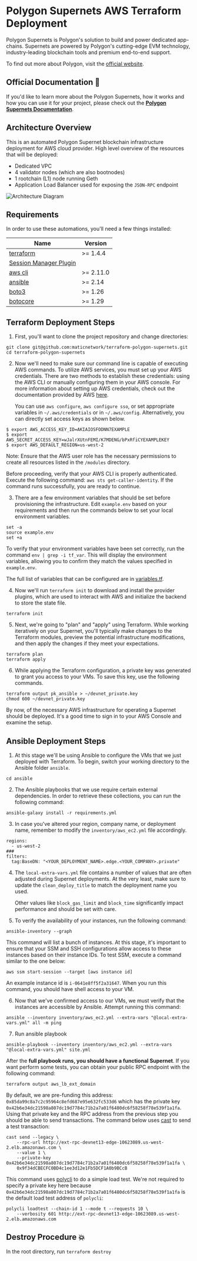 # Polygon Supernets AWS Terraform Deployment

Polygon Supernets is Polygon's solution to build and power dedicated
app-chains. Supernets are powered by Polygon's cutting-edge EVM
technology, industry-leading blockchain tools and premium end-to-end
support.

To find out more about Polygon, visit the [official
website](https://polygon.technology/polygon-supernets).

## Official Documentation 📝

If you'd like to learn more about the Polygon Supernets, how it works
and how you can use it for your project, please check out the
**[Polygon Supernets
Documentation](https://wiki.polygon.technology/docs/supernets/)**.

## Architecture Overview

This is an automated Polygon Supernet blockchain infrastructure
deployment for AWS cloud provider. High level overview of the
resources that will be deployed:

- Dedicated VPC
- 4 validator nodes (which are also bootnodes)
- 1 rootchain (L1) node running Geth
- Application Load Balancer used for exposing the `JSON-RPC` endpoint

![Architecture Diagram](architecture.png)


## Requirements

In order to use these automations, you'll need a few things installed:

| Name | Version |
|------|---------|
| <a name="requirement_terraform"></a> [terraform](https://developer.hashicorp.com/terraform/tutorials/aws-get-started/install-cli) | >= 1.4.4 |
| [Session Manager Plugin](https://docs.aws.amazon.com/systems-manager/latest/userguide/session-manager-working-with-install-plugin.html) | |
| <a name="requirement_aws"></a> [aws cli](https://docs.aws.amazon.com/cli/latest/userguide/getting-started-install.html) | >= 2.11.0 |
| <a name="requirement_ansible"></a> [ansible](https://docs.ansible.com/ansible/latest/installation_guide/intro_installation.html) | >= 2.14 |
| <a name="requirement_boto3"></a> [boto3](https://pypi.org/project/boto3/) | >= 1.26 |
| <a name="requirement_botocore"></a> [botocore](https://pypi.org/project/botocore/) | >= 1.29 |


## Terraform Deployment Steps

1. First, you'll want to clone the project repository and change
   directories:

```
git clone git@github.com:maticnetwork/terraform-polygon-supernets.git
cd terraform-polygon-supernets
```

2. Now we'll need to make sure our command line is capable of
   executing AWS commands. To utilize AWS services, you must set up
   your AWS credentials. There are two methods to establish these
   credentials: using the AWS CLI or manually configuring them in your
   AWS console. For more information about setting up AWS credentials, check
   out the documentation provided by AWS
   [here](https://docs.aws.amazon.com/cli/latest/userguide/cli-chap-getting-started.html).

   You can use `aws configure`, `aws configure sso`, or set appropriate variables in
   `~/.aws/credentials` or in `~/.aws/config`. Alternatively, you can directly set
   access keys as shown below.

```
$ export AWS_ACCESS_KEY_ID=AKIAIOSFODNN7EXAMPLE
$ export AWS_SECRET_ACCESS_KEY=wJalrXUtnFEMI/K7MDENG/bPxRfiCYEXAMPLEKEY
$ export AWS_DEFAULT_REGION=us-west-2
```

Note: Ensure that the AWS user role has the necessary permissions to create all
resources listed in the `/modules` directory.

Before proceeding, verify that your AWS CLI is properly authenticated.
Execute the following command: `aws sts get-caller-identity`.
If the command runs successfully, you are ready to continue.


3. There are a few environment variables that should be set before
   provisioning the infrastructure. Edit `example.env` based on your
   requirements and then run the commands below to set your local
   environment variables.

```
set -a
source example.env
set +a
```

To verify that your environment variables have been
set correctly, run the command `env | grep -i tf_var`.
This will display the environment variables, allowing you to confirm they match the values specified in `example.env`.

The full list of variables that can be configured are in
[variables.tf](./variables.tf).

4. Now we'll run `terraform init` to download and install the provider
   plugins, which are used to interact with AWS and initialize the
   backend to store the state file.

```
terraform init
```

5. Next, we're going to "plan" and "apply" using Terraform. While working
   iteratively on your Supernet, you'll typically make changes to the
   Terraform modules, preview the potential infrastructure modifications,
   and then apply the changes if they meet your expectations.

```
terraform plan
terraform apply
```

6. While applying the Terraform configuration,  a private key was generated to grant you
   access to your VMs. To save this key, use the
   following commands.

```
terraform output pk_ansible > ~/devnet_private.key
chmod 600 ~/devnet_private.key
```

By now, of the necessary AWS infrastructure for operating a Supernet should be deployed.
It's a good time to sign in to your AWS Console and examine the setup.

## Ansible Deployment Steps

1. At this stage we'll be using Ansible to configure the VMs that we
   just deployed with Terraform. To begin, switch your working directory to the Ansible folder
   `ansible`.

```
cd ansible
```

2. The Ansible playbooks that we use require certain external
   dependencies. In order to retrieve these collections, you can run
   the following command:

```
ansible-galaxy install -r requirements.yml
```

3. In case you've altered your region, company name, or deployment name, remember to
   modify the `inventory/aws_ec2.yml` file accordingly.

```
regions:
  - us-west-2
###
filters:
  tag:BaseDN: "<YOUR_DEPLOYMENT_NAME>.edge.<YOUR_COMPANY>.private"
```

4. The `local-extra-vars.yml` file contains a number of values that are
   often adjusted during Supernet deployments. At the very least,
   make sure to update the `clean_deploy_title` to match
   the deployment name you used.

   Other values like `block_gas_limit` and `block_time`
   significantly impact performance and should be set with care.

5. To verify the availability of your instances, run the following command:

```
ansible-inventory --graph
```

This command will list a bunch of instances. At this stage, it's important
to ensure that your SSM and SSH configurations allow access
to these instances based on their instance IDs. To test SSM,
execute a command similar to the one below:

```
aws ssm start-session --target [aws instance id]
```

An example instance id is `i-0641e8ff5f2a31647`. When you run this
command, you should have shell access to your VM.


6. Now that we've confirmed access to our VMs, we must verify that the instances are accessible by Ansible.
   Attempt running this command:

```
ansible --inventory inventory/aws_ec2.yml --extra-vars "@local-extra-vars.yml" all -m ping
```


7. Run ansible playbook
```
ansible-playbook --inventory inventory/aws_ec2.yml --extra-vars "@local-extra-vars.yml" site.yml
```

After the **full playbook runs, you should have a functional
Supernet**. If you want perform some tests, you can obtain your public RPC
endpoint with the following command:

```
terraform output aws_lb_ext_domain
```

By default, we are pre-funding this address:
`0x85da99c8a7c2c95964c8efd687e95e632fc533d6` which has the private key
`0x42b6e34dc21598a807dc19d7784c71b2a7a01f6480dc6f58258f78e539f1a1fa`. Using
that private key and the RPC address from the previous step you should
be able to send transactions. The command below uses
[cast](https://book.getfoundry.sh/cast/) to send a test transaction:


```
cast send --legacy \
    --rpc-url http://ext-rpc-devnet13-edge-10623089.us-west-2.elb.amazonaws.com \
    --value 1 \
    --private-key 0x42b6e34dc21598a807dc19d7784c71b2a7a01f6480dc6f58258f78e539f1a1fa \
    0x9f34dCBECFC0BD4c1ee3d12e1Fb5DCF1A0b9BCcB
```

This command uses
[polycli](https://github.com/maticnetwork/polygon-cli) to do a simple
load test. We're not required to specify a private key here because
`0x42b6e34dc21598a807dc19d7784c71b2a7a01f6480dc6f58258f78e539f1a1fa`
is the default load test address of `polycli`:

```
polycli loadtest --chain-id 1 --mode t --requests 10 \
    --verbosity 601 http://ext-rpc-devnet13-edge-10623089.us-west-2.elb.amazonaws.com
```

## Destroy Procedure 💥

In the root directory, run `terraform destroy`


<!-- ## Quick Deployment -->

<!-- This is a 1-click way to set up the network. The steps below and the -->
<!-- comments in run.sh describe what each command is for. If running in to -->
<!-- errors and need troubleshooting, each line from the file should be run -->
<!-- line-by-line to better identify issues. -->

<!-- Run `run.sh` -->


